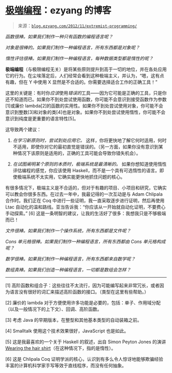 <!--yml

category: 未分类

date: 2024-07-01 18:17:24

-->

# [极端编程](http://blog.ezyang.com/2012/11/extremist-programming/)：ezyang 的博客

> 来源：[`blog.ezyang.com/2012/11/extremist-programming/`](http://blog.ezyang.com/2012/11/extremist-programming/)

*函数很棒。如果我们制作一种只有函数的编程语言呢？*

*对象是很棒的。如果我们制作一种编程语言，所有东西都是对象呢？*

*惰性评估很棒。如果我们制作一种编程语言，每种数据类型都是惰性的呢？*

**极端编程**（与极限编程无关）是将某些原则提升到高于一切的地位，并在各处应用它的行为。在尘埃落定后，人们经常会看到这种极端主义，并认为，“嗯，这有点有趣，但在 Y 中使用 X 显然是不合适的。你需要选择适合工作的正确工具！”

这里的关键是：有时你*应该*使用*错误的*工具——因为它可能是正确的工具，只是你还不知道而已。如果你不到处尝试使用函数，你可能不会意识到接受函数作为参数[1]或廉价 lambda[2]的函数的实用性。如果你不到处尝试使用对象，你可能不会意识到整数[3]和对象的类[4]也是对象。如果你不到处尝试使用惰性，你可能不会意识到纯度是更重要的语言特性[5]。

这导致两个建议：

1.  *在学习新原则时，尝试到处应用它。* 这样，你将更快地了解它何时适用，何时不适用，即使你对它的最初直觉是错误的。（另一方面，如果你没有意识到某种情况下该原则是适用的，正确的工具可能会导致你错失机会）。

1.  *在试图阐明某个原则的本质时，极端系统是最清晰的。* 如果你想知道使用惰性评估编程的感觉，你应该使用 Haskell，而不是一个具有可选惰性的语言。即使极端系统不太实用，它确实能更快地抓住问题的核心。

有很多情况下，极端主义是不合适的，但对于有趣的项目、小项目和研究，它确实可以教会你很多东西。在过去一年中，我最记得的一次互动是与 Adam Chlipala 合作时。我们正在 Coq 中进行一些证明，我一直采取逐步进行证明，然后再使用 Ltac 自动化的温和路线。亚当告诉我：“你应该从一开始就自动化证明，不要费心手动探索。” [6] 这是一条明智的建议，让我的生活好了很多：我想我只是不够极端而已！

*文件很棒。如果我们制作一个操作系统，所有东西都是文件呢？*

*Cons 单元格很棒。如果我们制作一种编程语言，所有东西都由 Cons 单元格构成呢？*

*数学很棒。如果我们制作一种编程语言，所有东西都来自数学呢？*

*数组真棒。如果我们创造一种编程语言，一切都是数组会怎样？*

* * *

[1] 高阶函数和组合子：这些往往不太流行，因为可能编写起来非常冗长，或者因为语言没有很好的词汇来描述高阶函数的接口。（类型在这里有些帮助。）

[2] 廉价的 lambda 对于方便使用许多功能是必要的，包括：单子、作用域分配（以及一般情况下的上下文）、回调、高阶函数。

[3] 考虑 Java 的早期版本，在整型和其他基本类型的自动装箱之前。

[4] Smalltalk 使用这个技术效果很好，JavaScript 也是如此。

[5] 这是我最喜欢的一个关于 Haskell 的叙述，出自 Simon Peyton Jones 的演讲 [Wearing the hair shirt](http://research.microsoft.com/en-us/um/people/simonpj/papers/haskell-retrospective/)（在这种情况下，指的是惰性）。

[6] 这是 Chlipala Coq 证明学派的核心，认识到有多么令人惊讶地能够欺骗经验丰富的计算机科学家手写等效于直线程序，而没有任何抽象。
